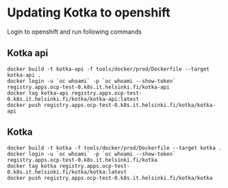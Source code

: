 # Updating Kotka to openshift

Login to openshift and run following commands

## Kotka api

    docker build -t kotka-api -f tools/docker/prod/Dockerfile --target kotka-api .
    docker login -u `oc whoami` -p `oc whoami --show-token` registry.apps.ocp-test-0.k8s.it.helsinki.fi/kotka-api
    docker tag kotka-api registry.apps.ocp-test-0.k8s.it.helsinki.fi/kotka/kotka-api:latest
    docker push registry.apps.ocp-test-0.k8s.it.helsinki.fi/kotka/kotka-api

## Kotka

    docker build -t kotka -f tools/docker/prod/Dockerfile --target kotka .
    docker login -u `oc whoami` -p `oc whoami --show-token` registry.apps.ocp-test-0.k8s.it.helsinki.fi/kotka
    docker tag kotka registry.apps.ocp-test-0.k8s.it.helsinki.fi/kotka/kotka:latest
    docker push registry.apps.ocp-test-0.k8s.it.helsinki.fi/kotka/kotka
